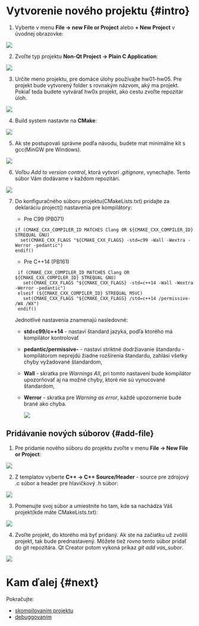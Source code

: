# Vytvorenie nového projektu {#intro}

1. Vyberte v menu **File → new File or Project** alebo **+ New Project** v úvodnej obrazovke:

  ![](../images/qt-creator/create_01.png)

2. Zvoľte typ projektu **Non-Qt Project → Plain C Application**:

  ![](../images/qt-creator/create_02.png)

3. Určite meno projektu, pre domáce úlohy používajte hw01-hw05. Pre projekt bude vytvorený folder s rovnakým názvom, aký ma projekt. Pokiaľ teda budete vytvárať hw0x projekt, ako cestu zvoľte repozitár úloh.

  ![](../images/qt-creator/create_03.png)

4. Build system nastavte na **CMake**:

  ![](../images/qt-creator/create_04_cmake.png)

5. Ak ste postupovali správne podľa návodu, budete mat minimálne kit s gcc(MinGW pre Windows).

  ![](../images/qt-creator/create_05.png)
  
6. Voľbu *Add to version control*, ktorá vytvorí _.gitignore_, vynechajte. Tento súbor Vám dodávame v každom repozitári.

  ![](../images/qt-creator/create_06.png)

7. Do konfiguračného súboru projektu(CMakeLists.txt) pridajte za deklaráciu project() nastavenia pre kompilátory:
   * Pre C99 (PB071)
   ```
   if (CMAKE_CXX_COMPILER_ID MATCHES Clang OR ${CMAKE_CXX_COMPILER_ID} STREQUAL GNU)
     set(CMAKE_CXX_FLAGS "${CMAKE_CXX_FLAGS} -std=c99 -Wall -Wextra -Werror -pedantic")
   endif()
   ```
   * Pre C++14 (PB161)
   ```
    if (CMAKE_CXX_COMPILER_ID MATCHES Clang OR ${CMAKE_CXX_COMPILER_ID} STREQUAL GNU)
      set(CMAKE_CXX_FLAGS "${CMAKE_CXX_FLAGS} -std=c++14 -Wall -Wextra -Werror -pedantic")
    elseif (${CMAKE_CXX_COMPILER_ID} STREQUAL MSVC)
      set(CMAKE_CXX_FLAGS "${CMAKE_CXX_FLAGS} /std=c++14 /permissive- /W4 /WX")
    endif()
   ```

   Jednotlivé nastavenia znamenajú nasledovné:
   - **std=c99/c++14** - nastaví štandard jazyka, podľa ktorého má kompilátor kontrolovať
   - **pedantic/permissive-** - nastaví striktné dodržiavanie štandardu - kompilátorom neprejdú žiadne rozšírenia štandardu, zahlási všetky chyby vyžadované štandardom,
   - **Wall** - skratka pre *Warnings All*, pri tomto nastavení bude kompilátor upozorňovať aj na možné chyby, ktoré nie sú vynucované štandardom,
   - **Werror** - skratka pre *Warning as error*, každé upozornenie bude brané ako chyba.
     
     ![](../images/qt-creator/create_07.png)
  
## Pridávanie nových súborov {#add-file}

1. Pre pridanie nového súboru do projektu zvoľte v menu **File → New File or Project**:

  ![](../images/qt-creator/new_file.png)
  
2. Z templatov vyberte **C++ → C++ Source/Header** - source pre zdrojový .c súbor a header pre hlavičkový .h súbor:

  ![](../images/qt-creator/newfile_02.png)

3. Pomenujte svoj súbor a umiestnite ho tam, kde sa nachádza Váš projekt(kde máte CMakeLists.txt):

  ![](../images/qt-creator/newfile_03.png)

4. Zvoľte projekt, do ktorého má byť pridaný. Ak ste na začiatku už zvolili projekt, tak bude prednastavený. Môžete tiež rovno tento súbor pridať do git repozitára. Qt Creator potom vykoná príkaz *git add vas_subor*.

  ![](../images/qt-creator/newfile_04.png)


# Kam ďalej {#next}

Pokračujte:
- [skompilovaním projektu](../qt-creator/compilation.md)
- [debuggovaním](../qt-creator/debug.md)